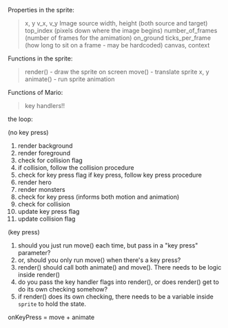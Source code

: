 

Properties in the sprite:
> x, y
> v_x, v_y
> Image source
> width, height (both source and target)
> top_index (pixels down where the image begins)
> number_of_frames (number of frames for the amimation)
> on_ground
> ticks_per_frame (how long to sit on a frame - may be hardcoded)
> canvas, context

Functions in the sprite:
> render() - draw the sprite on screen
> move() - translate sprite x, y
> animate() - run sprite animation

Functions of Mario:
> key handlers!!

the loop:

(no key press)
1. render background
2. render foreground
3. check for collision flag
4.   if collision, follow the collision procedure
5. check for key press flag
     if key press, follow key press procedure
6. render hero
7. render monsters
8. check for key press (informs both motion and animation)
9. check for collision
10. update key press flag
11. update collision flag

(key press)


1. should you just run move() each time, but pass in a "key press" parameter?
2. or, should you only run move() when there's a key press?
3. render() should call both animate() and move().  There needs to be logic inside render()
4. do you pass the key handler flags into render(), or does render() get to do its own checking somehow?
5. if render() does its own checking, there needs to be a variable inside `sprite` to hold the state.

onKeyPress = move + animate
